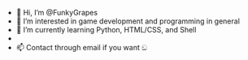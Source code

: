 - 👋 Hi, I’m @FunkyGrapes
- 👀 I’m interested in game development and programming in general
- 🌱 I’m currently learning Python, HTML/CSS, and Shell
- 
- 📫 Contact through email if you want ඞ

<!---
FunkyGrapes/FunkyGrapes is a ✨ special ✨ repository because its `README.md` (this file) appears on your GitHub profile.
You can click the Preview link to take a look at your changes.
--->
